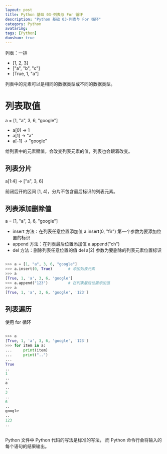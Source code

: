 ```yaml
---
layout: post
title: Python 基础 03-列表与 For 循环
description: "Python 基础 03-列表与 For 循环"
category: Python
avatarimg:
tags: [Python]
duoshuo: true
---
```


列表：一排

* [1, 2, 3]
* ["a", "b", "c"]
* [True, 1, "a"]

列表中的元素可以是相同的数据类型或不同的数据类型。

# 列表取值

a = [1, "a", 3, 6, "google"]

* a[0] -> 1
* a[1] -> "a"
* a[-1] -> "google"


给列表中的元素赋值，会改变列表元素的值，列表也会跟着改变。

## 列表分片

a[1:4] -> ["a", 3, 6]

前闭后开的区间 [1, 4)，分片不包含最后标识的列表元素。

## 列表添加删除值

a = [1, "a", 3, 6, "google"]

* insert 方法：在列表任意位置添加值 a.insert(0, "fir") 第一个参数为要添加位置的标识
* append 方法：在列表最后位置添加值 a.append("ch")
* del 方法：删除列表任意位置的值 del a[2] 参数为要删除的列表元素位置标识

```python

>>> a = [1, "a", 3, 6, "google"]
>>> a.insert(0, True)		# 添加列表元素
>>> a
[True, 1, 'a', 3, 6, 'google']
>>> a.append("123")			# 在列表最后位置添加值
>>> a
[True, 1, 'a', 3, 6, 'google', '123']

```    


## 列表遍历

使用 for 循环

```python

>>> a
[True, 1, 'a', 3, 6, 'google', '123']
>>> for item in a:
...     print(item)
...     print("..")
... 
True
..
1
..
a
..
3
..
6
..
google
..
123
..
	
```    


Python 文件中 Python 代码的写法是标准的写法，
而 Python 命令行会将输入的每个语句的结果输出。
